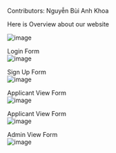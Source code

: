 Contributors: Nguyễn Bùi Anh Khoa</br>

Here is Overview about our website</br>

![image](https://github.com/Julimorg/Job-Seeker/assets/94731256/0f8801da-2d01-4de2-bc57-84b9f80f7763)

Login Form</br>
![image](https://github.com/Julimorg/Job-Seeker/assets/94731256/74a83c12-63c3-4b31-aca2-8cd1e1d74add)

Sign Up Form</br>
![image](https://github.com/Julimorg/Job-Seeker/assets/94731256/f9ea8698-48f0-4b19-b6cd-efd15117c5ed)

Applicant View Form</br>
![image](https://github.com/Julimorg/Job-Seeker/assets/94731256/d92dc482-2736-4ca7-9cd0-8fb2cc1472c2)

Applicant View Form</br>
![image](https://github.com/Julimorg/Job-Seeker/assets/94731256/fee7167f-946c-4b40-9c53-37cdccdbc837)

Admin View Form</br>
![image](https://github.com/Julimorg/Job-Seeker/assets/94731256/b6b04454-0264-4626-a5b2-00b3ef6123be)
